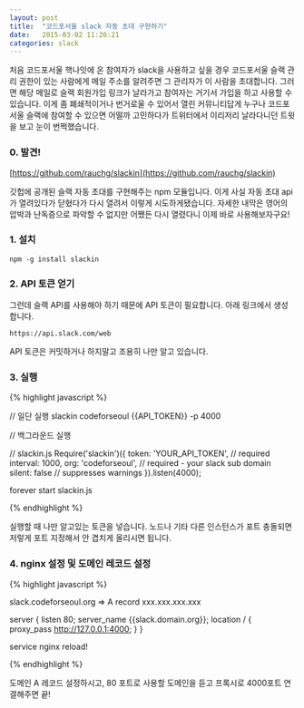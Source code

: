 ```yaml
---
layout: post
title:  "코드포서울 slack 자동 초대 구현하기"
date:   2015-03-02 11:26:21
categories: slack
---
```


처음 코드포서울 핵나잇에 온 참여자가 slack을 사용하고 싶을 경우 코드포서울 슬랙 관리 권한이 있는 사람에게 메일 주소를 알려주면 그 관리자가 이 사람을 초대합니다. 그러면 해당 메일로 슬랙 회원가입 링크가 날라가고 참여자는 거기서 가입을 하고 사용할 수 있습니다. 이게 좀 폐쇄적이거나 번거로울 수 있어서 열린 커뮤니티답게 누구나 코드포서울 슬랙에 참여할 수 있으면 어떨까 고민하다가 트위터에서 이리저리 날라다니던 트윗을 보고 눈이 번쩍했습니다.

### 0. 발견!

[https://github.com/rauchg/slackin](https://github.com/rauchg/slackin)

깃헙에 공개된 슬랙 자동 초대를 구현해주는 npm 모듈입니다. 이게 사실 자동 초대 api가 열려있다가 닫혔다가 다시 열려서 이렇게 시도하게됐습니다. 자세한 내막은 영어의 압박과 난독증으로 파악할 수 없지만 어쨌든 다시 열렸다니 이제 바로 사용해보자구요!

<!--break-->

### 1. 설치

```
npm -g install slackin
```

### 2. API 토큰 얻기
그런데 슬랙 API를 사용해야 하기 때문에 API 토큰이 필요합니다. 아래 링크에서 생성합니다.

```
https://api.slack.com/web
```
API 토큰은 커밋하거나 하지말고 조용히 나만 알고 있습니다.

### 3. 실행

{% highlight javascript %}

// 일단 실행
slackin codeforseoul {{API_TOKEN}} -p 4000

// 백그라운드 실행

// slackin.js
Require('slackin')({
  token: 'YOUR_API_TOKEN', // required
  interval: 1000,
  org: 'codeforseoul', // required - your slack sub domain
  silent: false // suppresses warnings
}).listen(4000);

forever start slackin.js

{% endhighlight %}

실행할 때 나만 알고있는 토큰을 넣습니다. 노드나 기타 다른 인스턴스가 포트 충돌되면 저렇게 포트 지정해서 안 겹치게 올리시면 됩니다.


### 4. nginx 설정 및 도메인 레코드 설정

{% highlight javascript %}

slack.codeforseoul.org => A record xxx.xxx.xxx.xxx

server {
  listen 80;
  server_name {{slack.domain.org}};
  location / {
    proxy_pass http://127.0.0.1:4000;
  }
}

service nginx reload!

{% endhighlight %}

도메인 A 레코드 설정하시고, 80 포트로 사용할 도메인을 듣고 프록시로 4000포트 연결해주면  끝!
